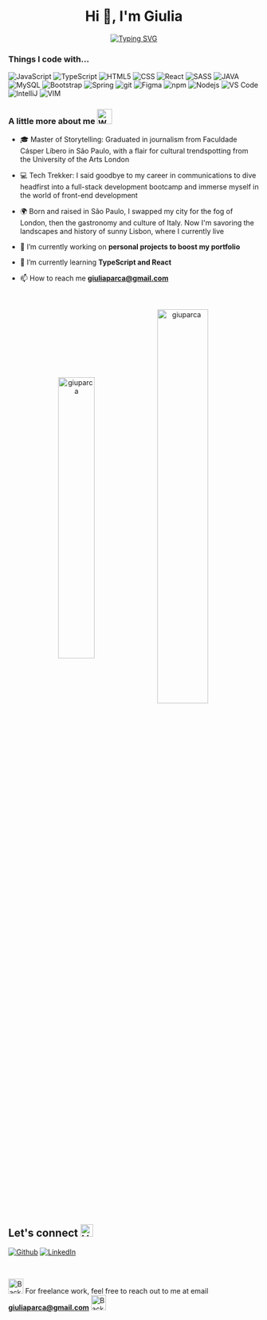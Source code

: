 <h1 align="center">Hi 👋, I'm Giulia</h1>
<p align="center"><a href="https://git.io/typing-svg"><img src="https://readme-typing-svg.demolab.com?font=Fira+Code&weight=700&duration=4000&pause=1000&color=F7F7F7&center=true&random=false&width=500&lines=A+passionate+FullStack+Developer;from+Brazil%2C+living+in+Lisbon" alt="Typing SVG" /></a></p>

<h3>Things I code with...</h3>
<p>
  <img alt="JavaScript" src="https://img.shields.io/badge/JavaScript-F7DF1E?style=flat-square&logo=javascript&logoColor=black7">
  <img alt="TypeScript" src="https://img.shields.io/badge/TypeScript-007ACC?style=flat-square&logo=typescript&logoColor=white">
  <img alt="HTML5" src="https://img.shields.io/badge/HTML5-E34F26?style=flat-square&logo=html5&logoColor=white">
  <img alt="CSS" src="https://img.shields.io/badge/CSS3-1572B6?style=flat-square&logo=css3&logoColor=white">
  <img alt="React" src="https://img.shields.io/badge/-React-45b8d8?style=flat-square&logo=react&logoColor=white" />
  <img alt="SASS" src="https://img.shields.io/badge/SASS-CC6699?style=flat&logo=SASS&logoColor=white">
  <img alt="JAVA" src="https://img.shields.io/badge/Java-ED8B00?style=flat-square&logo=openjdk&logoColor=white" />
  <img alt="MySQL" src="https://img.shields.io/badge/MySQL-00000F?style=flat-square&logo=mysql&logoColor=white" />
  <img alt="Bootstrap" src="https://img.shields.io/badge/Bootstrap-563D7C?style=flat-square&logo=bootstrap&logoColor=white" />
  <img alt="Spring" src="https://img.shields.io/badge/Spring-6DB33F?style=flat-square&logo=spring&logoColor=white" />
  <img alt="git" src="https://img.shields.io/badge/-Git-F05032?style=flat-square&logo=git&logoColor=white" />
  <img alt="Figma" src="https://img.shields.io/badge/Figma-F24E1E?style=flat-square&logo=figma&logoColor=white" />
  <img alt="npm" src="https://img.shields.io/badge/-NPM-CB3837?style=flat-square&logo=npm&logoColor=white" />
  <img alt="Nodejs" src="https://img.shields.io/badge/-Nodejs-43853d?style=flat-square&logo=Node.js&logoColor=white" />
  <img alt="VS Code" src="https://img.shields.io/badge/Visual_Studio_Code-0078D4?style=flat-square&logo=visual%20studio%20code&logoColor=white" />
  <img alt="IntelliJ" src="https://img.shields.io/badge/IntelliJ_IDEA-000000.svg?style=flat-square&logo=intellij-idea&logoColor=white" />
  <img alt="VIM" src="https://img.shields.io/badge/VIM-%2311AB00.svg?&style=flat-square&logo=vim&logoColor=white" />
</p>

<h3>A little more about me  <img src="https://raw.githubusercontent.com/Tarikul-Islam-Anik/Animated-Fluent-Emojis/master/Emojis/People/Woman%20Raising%20Hand.png" alt="Woman Raising Hand" width="30" height="30" /></h3> 

- 🎓 Master of Storytelling: Graduated in journalism from Faculdade Cásper Líbero in São Paulo, with a flair for cultural trendspotting from the University of the Arts London

- 💻 Tech Trekker: I said goodbye to my career in communications to dive headfirst into a full-stack development bootcamp and immerse myself in the world of front-end development

- 🌍 Born and raised in São Paulo, I swapped my city for the fog of London, then the gastronomy and culture of Italy. Now I'm savoring the landscapes and history of sunny Lisbon, where I currently live

- 🔭 I’m currently working on **personal projects to boost my portfolio**

- 🌱 I’m currently learning **TypeScript and React**

- 📫 How to reach me **giuliaparca@gmail.com**

<br>
<br>

<div align="center"><img width=38% align="center" src="https://github-readme-stats-git-main-rafaelalexandrino.vercel.app/api/top-langs/?username=giuparca&show_icons=true&theme=radical&layout=compact" alt="giuparca" />
<img width=45% align="center" src="https://github-readme-streak-stats.herokuapp.com?user=giuparca&theme=radical&mode=weekly" alt="giuparca" /></div>

<br><br>
<h2>Let's connect <img src="https://raw.githubusercontent.com/Tarikul-Islam-Anik/Animated-Fluent-Emojis/master/Emojis/Hand%20gestures/Handshake.png" alt="Handshake" width="25" height="25" /></h2>
<p><a href="https://github.com/GiuParca" target="_blank"><img alt="Github" src="https://img.shields.io/badge/GitHub-%2312100E.svg?&style=for-the-badge&logo=Github&logoColor=white" /></a> <a href="https://www.linkedin.com/in/giulia-parca/" target="_blank"><img alt="LinkedIn" src="https://img.shields.io/badge/linkedin-%230077B5.svg?&style=for-the-badge&logo=linkedin&logoColor=white" /></a></p>

<br><p><img src="https://raw.githubusercontent.com/Tarikul-Islam-Anik/Animated-Fluent-Emojis/master/Emojis/Hand%20gestures/Backhand%20Index%20Pointing%20Right.png" alt="Backhand Index Pointing Right" width="30" height="30" />  For freelance work, feel free to reach out to me at email **giuliaparca@gmail.com**  <img src="https://raw.githubusercontent.com/Tarikul-Islam-Anik/Animated-Fluent-Emojis/master/Emojis/Hand%20gestures/Backhand%20Index%20Pointing%20Left.png" alt="Backhand Index Pointing Left" width="30" height="30" /></p>
